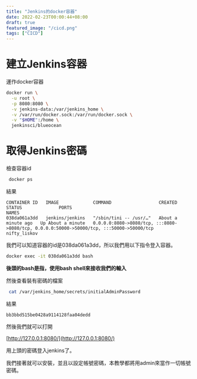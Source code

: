 ```yaml
---
title: "Jenkins的docker容器"
date: 2022-02-23T00:00:44+08:00
draft: true
featured_image: "/cicd.png"
tags: ["CICD"]
---
```


# 建立Jenkins容器

運作docker容器

```bash
docker run \
  -u root \
  -p 8080:8080 \
  -v jenkins-data:/var/jenkins_home \
  -v /var/run/docker.sock:/var/run/docker.sock \
  -v "$HOME":/home \
  jenkinsci/blueocean
```

# 取得Jenkins密碼

檢查容器id

```bash
 docker ps
```

結果

```
CONTAINER ID   IMAGE             COMMAND                  CREATED              STATUS              PORTS                                                                                      NAMES
038da061a3dd   jenkins/jenkins   "/sbin/tini -- /usr/…"   About a minute ago   Up About a minute   0.0.0.0:8080->8080/tcp, :::8080->8080/tcp, 0.0.0.0:50000->50000/tcp, :::50000->50000/tcp   nifty_liskov
```

我們可以知道容器的id是038da061a3dd，所以我們用以下指令登入容器。

```bash
docker exec -it 038da061a3dd bash
```

**後頭的bash是指，使用bash shell來接收我們的輸入**

然後查看裝有密碼的檔案

```bash
 cat /var/jenkins_home/secrets/initialAdminPassword
```

結果

```
bb3bbd515be0428a9114128faa04dedd
```

然後我們就可以打開

[http://127.0.0.1:8080/](http://127.0.0.1:8080/)

用上頭的密碼登入jenkins了。

我們接著就可以安裝，並且以設定帳號密碼，本教學都將用admin來當作一切帳號密碼。